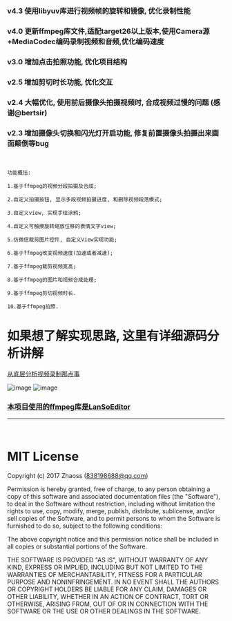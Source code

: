 ### v4.3 使用libyuv库进行视频帧的旋转和镜像, 优化录制性能
### v4.0 更新ffmpeg库文件,适配target26以上版本,使用Camera源+MediaCodec编码录制视频和音频,优化编码速度
### v3.0 增加点击拍照功能, 优化项目结构
### v2.5 增加剪切时长功能, 优化交互
### v2.4 大幅优化, 使用前后摄像头拍摄视频时, 合成视频过慢的问题 (感谢@bertsir)
### v2.3 增加摄像头切换和闪光灯开启功能, 修复前置摄像头拍摄出来画面颠倒等bug
<br /> 

```
功能概括: 

1.基于ffmpeg的视频分段拍摄及合成;

2.自定义拍摄按钮, 显示多段视频拍摄进度, 和删除视频段落模式;

3.自定义view, 实现手绘涂鸦;

4.自定义可触摸旋转缩放位移的表情文字view;

5.仿微信裁剪图片控件, 自定义View实现功能;

6.基于ffmpeg改变视频速度(加速或者减速);

7.基于ffmpeg裁剪视频宽高;

8.基于ffmpeg的图片和视频合成处理;

9.基于ffmpeg剪切视频时长.

10.基于ffmpeg拍照.
```

# 如果想了解实现思路, 这里有详细源码分析讲解

[从底层分析视频录制那点事](https://juejin.im/post/5d6ce742e51d456206115a5b)

![image](https://github.com/Zhaoss/WeiXinRecordedDemo/blob/master/Image/demo1.png?raw=true)
![image](https://github.com/Zhaoss/WeiXinRecordedDemo/blob/master/Image/demo2.png?raw=true)

### <a href="https://github.com/LanSoSdk/LanSoEditor_common" target="_blank">本项目使用的ffmpeg库是LanSoEditor<a>
* * *   
<br /> 

# MIT License
Copyright (c) 2017 Zhaoss (838198688@qq.com)

Permission is hereby granted, free of charge, to any person obtaining a copy
of this software and associated documentation files (the "Software"), to deal
in the Software without restriction, including without limitation the rights
to use, copy, modify, merge, publish, distribute, sublicense, and/or sell
copies of the Software, and to permit persons to whom the Software is
furnished to do so, subject to the following conditions:

The above copyright notice and this permission notice shall be included in all
copies or substantial portions of the Software.

THE SOFTWARE IS PROVIDED "AS IS", WITHOUT WARRANTY OF ANY KIND, EXPRESS OR
IMPLIED, INCLUDING BUT NOT LIMITED TO THE WARRANTIES OF MERCHANTABILITY,
FITNESS FOR A PARTICULAR PURPOSE AND NONINFRINGEMENT. IN NO EVENT SHALL THE
AUTHORS OR COPYRIGHT HOLDERS BE LIABLE FOR ANY CLAIM, DAMAGES OR OTHER
LIABILITY, WHETHER IN AN ACTION OF CONTRACT, TORT OR OTHERWISE, ARISING FROM,
OUT OF OR IN CONNECTION WITH THE SOFTWARE OR THE USE OR OTHER DEALINGS IN THE
SOFTWARE.
